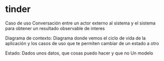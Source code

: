 # tinder

Caso de uso
Conversación entre un actor externo al sistema y el sistema para obtener un resultado observable de interes

Diagrama de contexto:
Diagrama donde vemos el ciclo de vida de la aplicación y los casos de uso que te permiten cambiar de un estado a otro

Estado:
Dados unos datos, que cosas puedo hacer y que no
Un modelo
